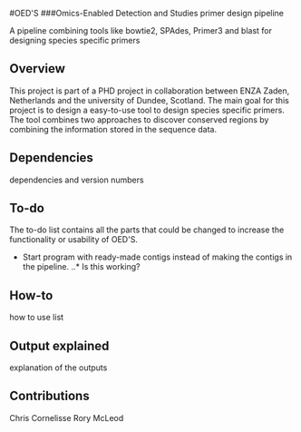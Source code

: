 #OED'S
###Omics-Enabled Detection and Studies primer design pipeline

A pipeline combining tools like bowtie2, SPAdes, Primer3 and blast for designing species specific primers

## Overview

This project is part of a PHD project in collaboration between ENZA Zaden, Netherlands and the university of Dundee, Scotland.
The main goal for this project is to design a easy-to-use tool to design species specific primers.
The tool combines two approaches to discover conserved regions by combining the information stored in the sequence data.

## Dependencies

dependencies and version numbers

## To-do

The to-do list contains all the parts that could be changed to increase the functionality or usability of OED'S.
* Start program with ready-made contigs instead of making the contigs in the pipeline.
..* Is this working?

## How-to

how to use list

## Output explained

explanation of the outputs

## Contributions

Chris Cornelisse
Rory McLeod